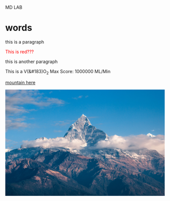 <p style="text-align: left;"> MD LAB </p>

# words

this is a paragraph

<font color="red"> This is red??? </font>

this is another paragraph

This is a V(&#183)O<sub>2</sub> Max Score: 1000000 ML/Min

[mountain here](images/mountain.jpg)

![screenshot](mountain.jpg)
